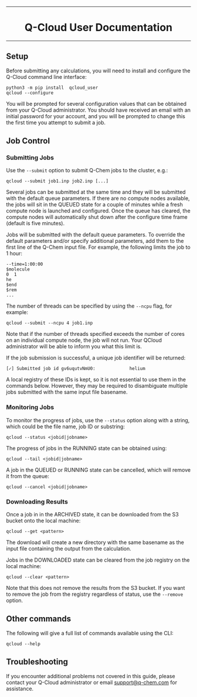 -----------------------------------------------------------------------

<h1 align="center"> Q-Cloud User Documentation </h1>

-----------------------------------------------------------------------


## Setup

Before submitting any calculations, you will need to install and configure
the Q-Cloud command line interface:
```
python3 -m pip install  qcloud_user
qcloud --configure
```
You will be prompted for several configuration values that can be obtained from
your Q-Cloud administrator.  You should have received an email with an initial
password for your account, and you will be prompted to change this the first
time you attempt to submit a job.


## Job Control

### Submitting Jobs

Use the `--submit` option to submit Q-Chem jobs to the cluster, e.g.:
```
qcloud --submit job1.inp job2.inp [...]
```
Several jobs can be submitted at the same time and they will be submitted with
the default queue parameters.   If there are no compute nodes available, the
jobs will sit in the QUEUED state for a couple of minutes while a fresh compute
node is launched and configured.  Once the queue has cleared, the compute nodes
will automatically shut down after the configure time frame (default is five minutes).

Jobs will be submitted with the default queue parameters.  To override the
default parameters and/or specify additional parameters, add them to the first
line of the Q-Chem input file. For example, the following limits the job to 1
hour:
```
--time=1:00:00
$molecule
0  1
he
$end
$rem
...
```
The number of threads can be specified by using the `--ncpu` flag, for example:
```
qcloud --submit --ncpu 4 job1.inp 
```
Note that if the number of threads specified exceeds the number of cores on 
an individual compute node, the job will not run.  Your QCloud administrator
will be able to inform you what this limit is.

If the job submission is successful, a unique job identifier will be returned:
```
[✓] Submitted job id gv6uqutvNmU0:             helium
```
A local registry of these IDs is kept, so it is not essential to use them in the
commands below. However, they may be required to disambiguate multiple jobs
submitted with the same input file basename.


### Monitoring Jobs

To monitor the progress of jobs, use the `--status` option along with a string, 
which could be the file name, job ID or substring:
```
qcloud --status <jobid|jobname> 
```

The progress of jobs in the RUNNING state can be obtained using:
```
qcloud --tail <jobid|jobname> 
```

A job in the QUEUED or RUNNING state can be cancelled, which will remove it from the queue:
```
qcloud --cancel <jobid|jobname>
```

### Downloading Results

Once a job in in the ARCHIVED state, it can be downloaded from the S3 bucket onto 
the local machine:
```
qcloud --get <pattern> 
```
The download will create a new directory with the same basename as the input file 
containing the output from the calculation.


Jobs in the DOWNLOADED state can be cleared from the job registry on the local machine:
```
qcloud --clear <pattern> 
```
Note that this does not remove the results from the S3 bucket.
If you want to remove the job from the registry regardless of status, use the
`--remove` option.


## Other commands

The following will give a full list of commands available using the CLI:
```
qcloud --help
```

## Troubleshooting

If you encounter additional problems not covered in this guide, please contact your 
Q-Cloud administrator or email support@q-chem.com for assistance.

